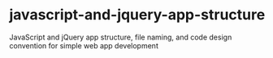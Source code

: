 # javascript-and-jquery-app-structure
JavaScript and jQuery app structure, file naming, and code design convention for simple web app development
